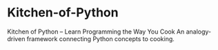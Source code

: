 # Kitchen-of-Python
Kitchen of Python – Learn Programming the Way You Cook   An analogy-driven framework connecting Python concepts to cooking.
